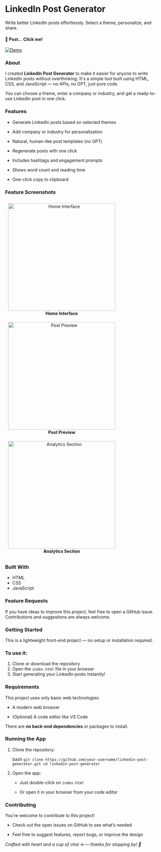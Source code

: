 # LinkedIn Post Generator

Write better LinkedIn posts effortlessly. Select a theme, personalize, and share.

#### 🐧 Psst... Click me!

[![Demo](https://i.postimg.cc/SxN6n6vG/64185b4165d0b-funny-penguin-animated-gifs.gif)]( https://ishwarya100.github.io/LinkedIn_post_generator/)

### About
I created **LinkedIn Post Generator** to make it easier for anyone to write LinkedIn posts without overthinking. It's a simple tool built using HTML, CSS, and JavaScript — no APIs, no GPT, just pure code.

You can choose a theme, enter a company or industry, and get a ready-to-use LinkedIn post in one click.

### Features
 -   Generate LinkedIn posts based on selected themes
-   Add company or industry for personalization
    
-   Natural, human-like post templates (no GPT)
    
-   Regenerate posts with one click
    
-   Includes hashtags and engagement prompts
    
-   Shows word count and reading time
    
-   One-click copy to clipboard
### Feature Screenshots

<p align="center">
  <div style="display: inline-block; text-align: center; margin: 10px;">
    <img src="https://i.postimg.cc/yxw6tQ6s/Screenshot-489.png" alt="Home Interface" width="350" />
    <div><strong>Home Interface</strong></div>
  </div>

  <div style="display: inline-block; text-align: center; margin: 10px;">
    <img src="https://i.postimg.cc/J4NtS8XF/Screenshot-488.png" alt="Post Preview" width="350" />
    <div><strong>Post Preview</strong></div>
  </div>

  <div style="display: inline-block; text-align: center; margin: 10px;">
    <img src="https://i.postimg.cc/3rDkCmxY/Screenshot-491.png" alt="Analytics Section" width="350" />
    <div><strong>Analytics Section</strong></div>
  </div>
</p>


### Built With

- HTML
- CSS
- JavaScript

### Feature Requests

If you have ideas to improve this project, feel free to open a GitHub issue. 
Contributions and suggestions are always welcome.

### Getting Started

This is a lightweight front-end project — no setup or installation required.

### To use it:

1. Clone or download the repository  
2. Open the `index.html` file in your browser  
3. Start generating your LinkedIn posts instantly!
### Requirements

This project uses only basic web technologies:

-   A modern web browser
    
-   (Optional) A code editor like VS Code
    

There are **no back-end dependencies** or packages to install.
### Running the App

1.  Clone the repository:
    
    bash
    `git clone https://github.com/your-username/linkedin-post-generator.git cd linkedin-post-generator` 
    
2.  Open the app:
    
    -   Just double-click on `index.html`
        
    -   Or open it in your browser from your code editor
        

### Contributing

You're welcome to contribute to this project!

-   Check out the open issues on GitHub to see what’s needed
    
-   Feel free to suggest features, report bugs, or improve the design

    

*Crafted with heart and a cup of chai ☕ — thanks for stopping by! 💜*

